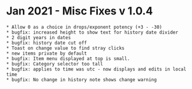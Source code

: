 
# Jan 2021 - Misc Fixes v 1.0.4

	* Allow 0 as a choice in drops/exponent potency (+3 - -30)
	* bugfix: increased height to show text for history date divider
	* 2 digit years in dates
	* bugfix: history date cut off
    * Toast on change value to find stray clicks
    * new items private by default
    * bugfix: Item menu displayed at top is small.
    * bugfix: Category selector too tall
    * bugfix: applies to time was utc - now displays and edits in local time 
    * bugfix: No change in history note shows change warning
 